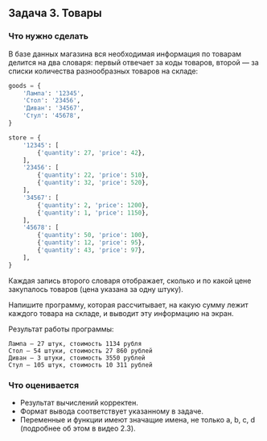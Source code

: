 ## Задача 3. Товары
### Что нужно сделать
В базе данных магазина вся необходимая информация по товарам делится на два словаря:
первый отвечает за коды товаров, второй — за списки количества разнообразных товаров на складе:

```python
goods = {
    'Лампа': '12345',
    'Стол': '23456',
    'Диван': '34567',
    'Стул': '45678',
}

store = {
    '12345': [
        {'quantity': 27, 'price': 42},
    ],
    '23456': [
        {'quantity': 22, 'price': 510},
        {'quantity': 32, 'price': 520},
    ],
    '34567': [
        {'quantity': 2, 'price': 1200},
        {'quantity': 1, 'price': 1150},
    ],
    '45678': [
        {'quantity': 50, 'price': 100},
        {'quantity': 12, 'price': 95},
        {'quantity': 43, 'price': 97},
    ],
}
```

Каждая запись второго словаря отображает, сколько и по какой цене закупалось товаров (цена указана за одну штуку).

Напишите программу, которая рассчитывает, на какую сумму лежит каждого товара на складе, и выводит эту информацию на экран.

Результат работы программы:

```
Лампа — 27 штук, стоимость 1134 рубля
Стол — 54 штуки, стоимость 27 860 рублей
Диван — 3 штуки, стоимость 3550 рублей
Стул — 105 штук, стоимость 10 311 рублей
```
### Что оценивается
- Результат вычислений корректен.
- Формат вывода соответствует указанному в задаче.
- Переменные и функции имеют значащие имена, не только a, b, c, d (подробнее об этом в видео 2.3).
